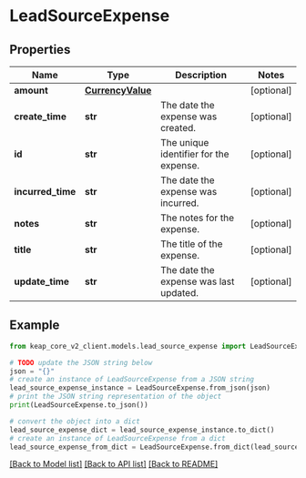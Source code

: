 # LeadSourceExpense


## Properties

Name | Type | Description | Notes
------------ | ------------- | ------------- | -------------
**amount** | [**CurrencyValue**](CurrencyValue.md) |  | [optional] 
**create_time** | **str** | The date the expense was created. | [optional] 
**id** | **str** | The unique identifier for the expense. | [optional] 
**incurred_time** | **str** | The date the expense was incurred. | [optional] 
**notes** | **str** | The notes for the expense. | [optional] 
**title** | **str** | The title of the expense. | [optional] 
**update_time** | **str** | The date the expense was last updated. | [optional] 

## Example

```python
from keap_core_v2_client.models.lead_source_expense import LeadSourceExpense

# TODO update the JSON string below
json = "{}"
# create an instance of LeadSourceExpense from a JSON string
lead_source_expense_instance = LeadSourceExpense.from_json(json)
# print the JSON string representation of the object
print(LeadSourceExpense.to_json())

# convert the object into a dict
lead_source_expense_dict = lead_source_expense_instance.to_dict()
# create an instance of LeadSourceExpense from a dict
lead_source_expense_from_dict = LeadSourceExpense.from_dict(lead_source_expense_dict)
```
[[Back to Model list]](../README.md#documentation-for-models) [[Back to API list]](../README.md#documentation-for-api-endpoints) [[Back to README]](../README.md)


